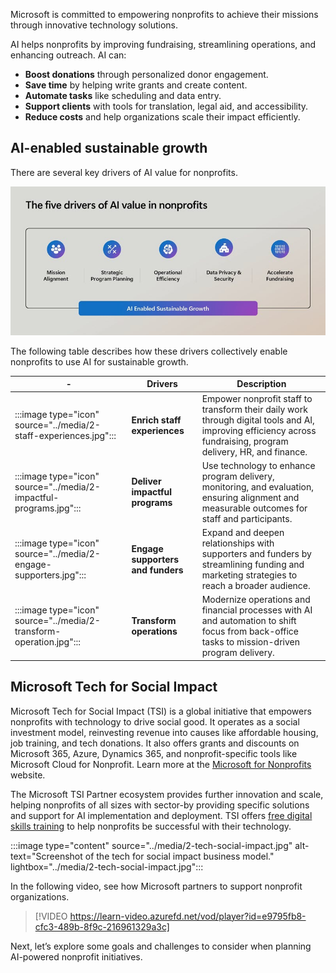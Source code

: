 Microsoft is committed to empowering nonprofits to achieve their missions through innovative technology solutions.

AI helps nonprofits by improving fundraising, streamlining operations, and enhancing outreach. AI can:
- **Boost donations** through personalized donor engagement.
- **Save time** by helping write grants and create content.
- **Automate tasks** like scheduling and data entry.
- **Support clients** with tools for translation, legal aid, and accessibility.
- **Reduce costs** and help organizations scale their impact efficiently.

## AI-enabled sustainable growth

There are several key drivers of AI value for nonprofits.

![Screenshot of top four drivers of AI value for nonprofits.](../media/2-ai-value.jpg)

The following table describes how these drivers collectively enable nonprofits to use AI for sustainable growth.

| - | Drivers | Description |
|--------|--------|--------|
| :::image type="icon" source="../media/2-staff-experiences.jpg"::: | **Enrich staff experiences**     | Empower nonprofit staff to transform their daily work through digital tools and AI, improving efficiency across fundraising, program delivery, HR, and finance. |
| :::image type="icon" source="../media/2-impactful-programs.jpg"::: | **Deliver impactful programs**    | Use technology to enhance program delivery, monitoring, and evaluation, ensuring alignment and measurable outcomes for staff and participants. |
| :::image type="icon" source="../media/2-engage-supporters.jpg"::: | **Engage supporters and funders**| Expand and deepen relationships with supporters and funders by streamlining funding and marketing strategies to reach a broader audience. |
| :::image type="icon" source="../media/2-transform-operation.jpg"::: | **Transform operations**| Modernize operations and financial processes with AI and automation to shift focus from back-office tasks to mission-driven program delivery. |

## Microsoft Tech for Social Impact

Microsoft Tech for Social Impact (TSI) is a global initiative that empowers nonprofits with technology to drive social good. It operates as a social investment model, reinvesting revenue into causes like affordable housing, job training, and tech donations. It also offers grants and discounts on Microsoft 365, Azure, Dynamics 365, and nonprofit-specific tools like Microsoft Cloud for Nonprofit. Learn more at the [Microsoft for Nonprofits](https://www.microsoft.com/nonprofits?azure-portal=true) website.

The Microsoft TSI Partner ecosystem provides further innovation and scale, helping nonprofits of all sizes with sector-by providing specific solutions and support for AI implementation and deployment. TSI offers [free digital skills training](https://www.microsoft.com/nonprofits/resources?azure-portal=true) to help nonprofits be successful with their technology.

:::image type="content" source="../media/2-tech-social-impact.jpg" alt-text="Screenshot of the tech for social impact business model." lightbox="../media/2-tech-social-impact.jpg":::

In the following video, see how Microsoft partners to support nonprofit organizations.

> [!VIDEO https://learn-video.azurefd.net/vod/player?id=e9795fb8-cfc3-489b-8f9c-216961329a3c]

Next, let’s explore some goals and challenges to consider when planning AI-powered nonprofit initiatives.